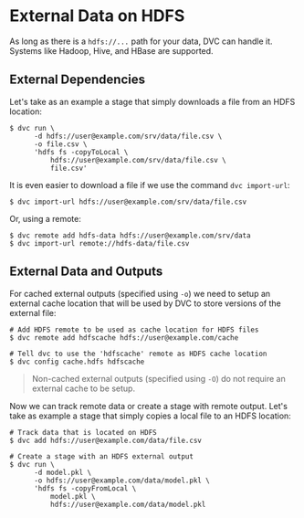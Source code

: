 # External Data on HDFS

As long as there is a `hdfs://...` path for your data, DVC can handle it.
Systems like Hadoop, Hive, and HBase are supported.

## External Dependencies

Let's take as an example a stage that simply downloads a file from an HDFS
location:

```dvc
$ dvc run \
      -d hdfs://user@example.com/srv/data/file.csv \
      -o file.csv \
      'hdfs fs -copyToLocal \
          hdfs://user@example.com/srv/data/file.csv \
          file.csv'
```

It is even easier to download a file if we use the command `dvc import-url`:

```dvc
$ dvc import-url hdfs://user@example.com/srv/data/file.csv
```

Or, using a remote:

```dvc
$ dvc remote add hdfs-data hdfs://user@example.com/srv/data
$ dvc import-url remote://hdfs-data/file.csv
```

## External Data and Outputs

For cached external outputs (specified using `-o`) we need to setup an external
cache location that will be used by DVC to store versions of the external file:

```dvc
# Add HDFS remote to be used as cache location for HDFS files
$ dvc remote add hdfscache hdfs://user@example.com/cache

# Tell dvc to use the 'hdfscache' remote as HDFS cache location
$ dvc config cache.hdfs hdfscache
```

> Non-cached external outputs (specified using `-O`) do not require an external
> cache to be setup.

Now we can track remote data or create a stage with remote output. Let's take as
example a stage that simply copies a local file to an HDFS location:

```dvc
# Track data that is located on HDFS
$ dvc add hdfs://user@example.com/data/file.csv

# Create a stage with an HDFS external output
$ dvc run \
      -d model.pkl \
      -o hdfs://user@example.com/data/model.pkl \
      'hdfs fs -copyFromLocal \
          model.pkl \
          hdfs://user@example.com/data/model.pkl
```
